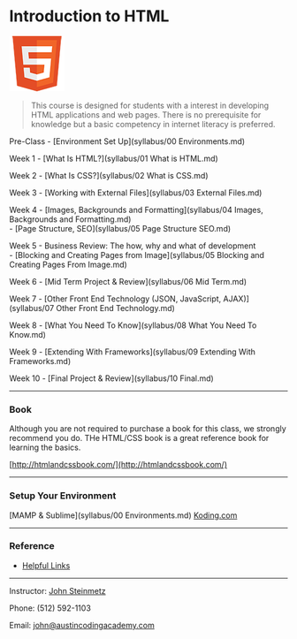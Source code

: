 Introduction to HTML
========================
   ![HTML](images/html5.png "HTML")   

> This course is designed for students with a interest in developing HTML applications and web pages. There is no prerequisite for knowledge but a basic competency in internet literacy is preferred.

Pre-Class - [Environment Set Up](syllabus/00 Environments.md)

Week 1 - [What Is HTML?](syllabus/01 What is HTML.md)

Week 2 - [What Is CSS?](syllabus/02 What is CSS.md)

Week 3 - [Working with External Files](syllabus/03 External Files.md)

Week 4 - [Images, Backgrounds and Formatting](syllabus/04 Images, Backgrounds and Formatting.md)<br>
	   - [Page Structure, SEO](syllabus/05 Page Structure SEO.md)

Week 5 - Business Review: The how, why and what of development<br>
	   - [Blocking and Creating Pages from Image](syllabus/05 Blocking and Creating Pages From Image.md)

Week 6 - [Mid Term Project & Review](syllabus/06 Mid Term.md)

Week 7 - [Other Front End Technology (JSON, JavaScript, AJAX)](syllabus/07 Other Front End Technology.md)

Week 8 - [What You Need To Know](syllabus/08 What You Need To Know.md)

Week 9 - [Extending With Frameworks](syllabus/09 Extending With Frameworks.md)

Week 10 - [Final Project & Review](syllabus/10 Final.md)

***

### Book
Although you are not required to purchase a book for this class, we strongly recommend you do. THe HTML/CSS book is a great reference book for learning the basics.

[http://htmlandcssbook.com/](http://htmlandcssbook.com/)

***

### Setup Your Environment
[MAMP & Sublime](syllabus/00 Environments.md)
<a href="//www.koding.com">Koding.com</a> 

***

### Reference
- [Helpful Links](Links.md)

***

Instructor: [John Steinmetz](http://johnsteinmetz.net)

Phone: (512) 592-1103

Email: john@austincodingacademy.com
